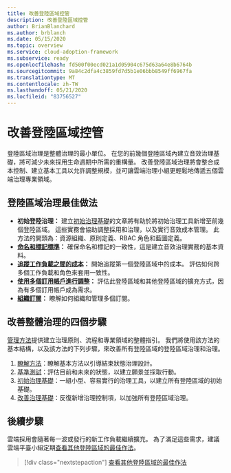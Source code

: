 ```yaml
---
title: 改善登陸區域控管
description: 改善登陸區域控管
author: BrianBlanchard
ms.author: brblanch
ms.date: 05/15/2020
ms.topic: overview
ms.service: cloud-adoption-framework
ms.subservice: ready
ms.openlocfilehash: fd500f00ecd021a1d05904c675d63a64e8b6764b
ms.sourcegitcommit: 9a84c2dfa4c3859fd7d5b1e06bbb8549ff6967fa
ms.translationtype: MT
ms.contentlocale: zh-TW
ms.lasthandoff: 05/21/2020
ms.locfileid: "83756527"
---
```

# <a name="improve-landing-zone-governance"></a>改善登陸區域控管

登陸區域治理是整體治理的最小單位。 在您的前幾個登陸區域內建立音效治理基礎，將可減少未來採用生命週期中所需的重構量。 改善登陸區域治理將會整合成本控制、建立基本工具以允許調整規模，並可讓雲端治理小組更輕鬆地傳遞五個雲端治理專業領域。

## <a name="landing-zone-governance-best-practices"></a>登陸區域治理最佳做法

- **初始登陸治理：** 建立[初始治理基礎](../../govern/guides/complex/index.md)的文章將有助於將初始治理工具新增至前幾個登陸區域。 這些實務會協助調整採用和治理，以及實行音效成本管理。 此方法的開頭為：資源組織、原則定義、RBAC 角色和藍圖定義。
- **[命名和標記標準](../azure-best-practices/naming-and-tagging.md)：** 確保命名和標記的一致性，這是建立音效治理實務的基本資料。
- **[追蹤工作負載之間的成本](../azure-best-practices/track-costs.md)：** 開始追蹤第一個登陸區域中的成本。 評估如何跨多個工作負載和角色來套用一致性。
- **[使用多個訂用帳戶進行調整](../azure-best-practices/scale-subscriptions.md)：** 評估此登陸區域和其他登陸區域的擴充方式，因為有多個訂用帳戶成為需求。
- **[組織訂閱](../azure-best-practices/organize-subscriptions.md)：** 瞭解如何組織和管理多個訂閱。

## <a name="four-steps-to-improve-overall-governance"></a>改善整體治理的四個步驟

[管理方法](../../govern/index.md)提供建立治理原則、流程和專業領域的整體指引。 我們將使用該方法的基本結構，以及該方法的下列步驟，來改善所有登陸區域的登陸區域治理和治理。

1. [瞭解方法](../../govern/methodology.md)：瞭解基本方法以引導結束狀態治理設計。
2. [基準測試](../../govern/benchmark.md)：評估目前和未來的狀態，以建立願景並採取行動。
3. [初始治理基礎](../../govern/initial-foundation.md)：一組小型、容易實行的治理工具，以建立所有登陸區域的初始基礎。
4. [改善治理基礎](../../govern/foundation-improvements.md)：反復新增治理控制項，以加強所有登陸區域治理。

## <a name="next-steps"></a>後續步驟

雲端採用會隨著每一波或發行的新工作負載繼續擴充。 為了滿足這些需求，建議雲端平臺小組定期[查看其他登陸區域的最佳作法](../azure-best-practices/index.md)。

> [!div class="nextstepaction"]
> [查看其他登陸區域的最佳作法](../azure-best-practices/index.md)
